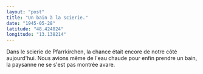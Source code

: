 ```yaml
---
layout: "post"
title: "Un bain à la scierie."
date: "1945-05-28"
latitude: "48.424824"
longitude: "13.138214"
---
```


Dans le scierie de Pfarrkirchen, la chance était encore de notre côté aujourd'hui. Nous avions même de l'eau chaude pour enfin prendre un bain, la paysanne ne se s'est pas montrée avare.


<div class="histoire"></div>

<div class="commentaire"></div>